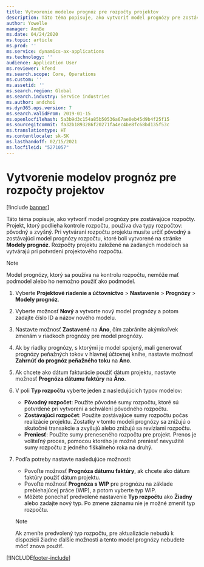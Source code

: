 ```yaml
---
title: Vytvorenie modelov prognóz pre rozpočty projektov
description: Táto téma popisuje, ako vytvoriť model prognózy pre zostávajúce rozpočty.
author: Yowelle
manager: AnnBe
ms.date: 04/24/2020
ms.topic: article
ms.prod: ''
ms.service: dynamics-ax-applications
ms.technology: ''
audience: Application User
ms.reviewer: kfend
ms.search.scope: Core, Operations
ms.custom: ''
ms.assetid: ''
ms.search.region: Global
ms.search.industry: Service industries
ms.author: andchoi
ms.dyn365.ops.version: 7
ms.search.validFrom: 2019-01-15
ms.openlocfilehash: 5a3b9d3c154a85b50536a67ae0eb45d9b4f25f15
ms.sourcegitcommit: fa32b1893286f20271fa4ec4be8fc68bd135f53c
ms.translationtype: HT
ms.contentlocale: sk-SK
ms.lasthandoff: 02/15/2021
ms.locfileid: "5271057"
---
```

# <a name="create-forecast-models-for-project-budgets"></a>Vytvorenie modelov prognóz pre rozpočty projektov 

[!include [banner](../includes/banner.md)]

Táto téma popisuje, ako vytvoriť model prognózy pre zostávajúce rozpočty. Projekt, ktorý podlieha kontrole rozpočtu, používa dva typy rozpočtov: pôvodný a zvyšný. Pri vytváraní rozpočtu projektu musíte určiť pôvodný a zostávajúci model prognózy rozpočtu, ktoré boli vytvorené na stránke **Modely prognóz**. Rozpočty projektu založené na zadaných modeloch sa vytvárajú pri potvrdení projektového rozpočtu.

> [!NOTE]
> Model prognózy, ktorý sa používa na kontrolu rozpočtu, nemôže mať podmodel alebo ho nemožno použiť ako podmodel.

1. Vyberte **Projektové riadenie a účtovníctvo** > **Nastavenie** > **Prognózy**  > **Modely prognóz**.
2. Vyberte možnosť **Nový** a vytvorte nový model prognózy a potom zadajte číslo ID a názov nového modelu. 
3. Nastavte možnosť **Zastavené** na **Áno**, čím zabránite akýmkoľvek zmenám v riadkoch prognózy pre model prognózy. 
4. Ak by riadky prognózy, s ktorými je model spojený, mali generovať prognózy peňažných tokov v hlavnej účtovnej knihe, nastavte možnosť **Zahrnúť do prognóz peňažného toku** na **Áno**. 
5. Ak chcete ako dátum fakturácie použiť dátum projektu, nastavte možnosť **Prognóza dátumu faktúry** na **Áno**. 
6. V poli **Typ rozpočtu** vyberte jeden z nasledujúcich typov modelov:

   - **Pôvodný rozpočet**: Použite pôvodné sumy rozpočtu, ktoré sú potvrdené pri vytvorení a schválení pôvodného rozpočtu.
   - **Zostávajúci rozpočet**: Použite zostávajúce sumy rozpočtu počas realizácie projektu. Zostatky v tomto modeli prognózy sa znižujú o skutočné transakcie a zvyšujú alebo znižujú sa revíziami rozpočtu.
   - **Preniesť**: Použite sumy preneseného rozpočtu pre projekt. Prenos je voliteľný proces, pomocou ktorého je možné preniesť nevyužité sumy rozpočtu z jedného fiškálneho roka na druhý.

7. Podľa potreby nastavte nasledujúce možnosti:

   - Povoľte možnosť **Prognóza dátumu faktúry**, ak chcete ako dátum faktúry použiť dátum projektu.
   - Povoľte možnosť **Prognóza s WIP** pre prognózu na základe prebiehajúcej práce (WIP), a potom vyberte typ WIP. 
   - Môžete ponechať predvolené nastavenie **Typ rozpočtu** ako **Žiadny** alebo zadajte nový typ. Po zmene záznamu nie je možné zmeniť typ rozpočtu.     
    > [!NOTE]
    > Ak zmeníte predvolený typ rozpočtu, pre aktualizácie nebudú k dispozícii žiadne ďalšie možnosti a tento model prognózy nebudete môcť znova použiť. 
   


 



[!INCLUDE[footer-include](../includes/footer-banner.md)]